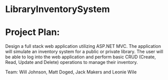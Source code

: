 # LibraryInventorySystem



# Project Plan:
Design a full stack web application utilizing ASP.NET MVC. The application will simulate an inventory system for a public or private  library. The user will be able to log into the web application and perform basic CRUD (Create, Read, Update and Delete)  operations to manage their inventory. 


Team: Will Johnson, Matt Doged, Jack Makers and Leonie Wile
